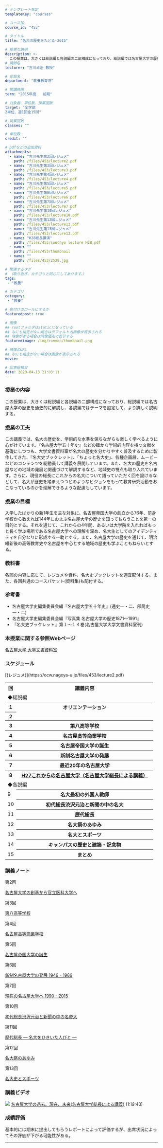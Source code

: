 ```yaml
---
# テンプレート指定
templateKey: "courses"

# コースID
course_id: "453"

# タイトル
title: "名大の歴史をたどる-2015"

# 簡単な説明
description: >-
  この授業は、大きくは総説編と各説編の二部構成になっており、総説編では名古屋大学の歴史を通 史的に解説し、各説編ではテーマを設定して、より詳しく説明する。 ....
# 講師名
lecturer: "吉川卓治 教授"

# 部局名
department: "教養教育院"

# 開講時限
term: "2015年度	前期"

# 対象者、単位数、授業回数
target: "全学部
2単位、週1回全15回"

# 授業回数
classes: ""

# 単位数
credit: ""

# pdfなどの追加資料
attachments:
  - name: "吉川先生第2回レジュメ" 
    path: /files/453/lecture2.pdf
  - name: "吉川先生第3回レジュメ" 
    path: /files/453/lecture3.pdf
  - name: "吉川先生第4回レジュメ" 
    path: /files/453/lecture4.pdf
  - name: "吉川先生第5回レジュメ" 
    path: /files/453/lecture5.pdf
  - name: "吉川先生第6回レジュメ" 
    path: /files/453/lecture6.pdf
  - name: "吉川先生第7回レジュメ" 
    path: /files/453/lecture7.pdf
  - name: "吉川先生第10回レジュメ" 
    path: /files/453/lecture10.pdf
  - name: "吉川先生第12回レジュメ" 
    path: /files/453/lecture12.pdf
  - name: "吉川先生第13回レジュメ" 
    path: /files/453/lecture13.pdf
  - name: "H28総長講演" 
    path: /files/453/souchyo lecture H28.pdf
  - name: "" 
    path: /files/453/thumbnail
  - name: "" 
    path: /files/453/2529.jpg

# 関連するタグ
# （取り急ぎ、カテゴリと同じにしてあります。）
tags:
 - "教養"

# カテゴリ
category:
 - "教養"

# 色付けのロールにするか
featuredpost: true

# 画像
## rootフォルダはstaticになっている
## なにも指定がない場合はデフォルトの画像が表示される
## 映像がある場合は映像優先で表示する
featuredimage: /img/common/thumbnail.png

# 映像のURL
## なにも指定がない場合は画像が表示される
movie: 

# 記事投稿日
date: 2020-04-13 21:03:11
---
```


### 授業の内容

この授業は、大きくは総説編と各説編の二部構成になっており、総説編では名古屋大学の歴史を通史的に解説し、各説編ではテーマを設定して、より詳しく説明する。


### 授業の工夫

この講義では、名大の歴史を、学術的な水準を保ちながらも楽しく学べるように心がけています。『名古屋大学五十年史』などの確かな学術的内容を持つ文献を基礎にしつつも、大学文書資料室が名大の歴史を分かりやすく普及するために製作してきた、『名大史ブックレット』、「ちょっと名大史」、各種企画展、ムービーなどのコンテンツを総動員して講義を展開しています。また、名大の歴史を名古屋などの地域の発展と関連づけて解説するなど、地域史の視点も取り入れています。さらに、現役の総長にこれからの名大について語っていただく回を設けるなどして、名大が歴史を踏まえつつどのようなビジョンをもって教育研究活動をおこなっているのかを理解できるような配慮もしています。





### 授業の目標

入学したばかりの新1年生を主な対象に、名古屋帝国大学の創立から76年、前身学校から数えれば144年におよぶ名古屋大学の歴史を知ってもらうことを第一の目的とする。それを通じて、これからの4年間、あるいは大学院を入れればもっと長く学ぶ場所である名古屋大学への理解を深め、名大生としてのアイデンティティを自分なりに形成する一助とする。また、名古屋大学の歴史を通じて、明治維新後の高等教育史や名古屋を中心とする地域の歴史も学ぶこともねらいとする。

### 教科書

各回の内容に応じて、レジュメや資料、名大史ブックレットを適宜配付する。また、各回共通のコースパケット(資料集)も配付する。

### 参考書

* 名古屋大学史編集委員会編『名古屋大学五十年史』(通史一・二、部局史一・二)
* 名古屋大学史編集委員会編『写真集 名古屋大学の歴史1871～1991』
* 『名大史ブックレット』第１～１４巻(名古屋大学大学文書資料室刊)

### 本授業に関する参照Webページ

[名古屋大学 大学文書資料室](http://nua.jimu.nagoya-u.ac.jp/)


<h3>スケジュール</h3>

<table class="basic" width="455">
<tr>
<th width="20" class="center">回</th>
<th width="435" class="center">講義内容</th>
</tr>

<tr>
<td colspan="2">◆総説編</td>
</tr>

<tr>
<th width="20" class="center">1</th>
<th width="435" class="center">オリエンテーション</th>
<tr>
</tr>
<th width="20" class="center">2</th>
[(レジュメ)](https://ocw.nagoya-u.jp/files/453/lecture2.pdf) 

<tr>
</tr>
<th width="20" class="center">3</th>
<th width="435" class="center">第八高等学校</th>
<tr>
</tr>
<th width="20" class="center">4</th>
<th width="435" class="center">名古屋高等商業学校</th>
<tr>
</tr>
<th width="20" class="center">5</th>
<th width="435" class="center">名古屋帝国大学の誕生</th>
<tr>
</tr>
<th width="20" class="center">6</th>
<th width="435" class="center">新制名古屋大学の発展</th>
<tr>
</tr>
<th width="20" class="center">7</th>
<th width="435" class="center">最近20年の名古屋大学</th>
<tr>

</tr>
<th width="20" class="center">8</th>
<th width="435" class="center"><a href="https://nuvideo.media.nagoya-u.ac.jp/embed/bb3329bd912a68cf4983e9771c1f34e79073fc4f">H27これからの名古屋大学（名古屋大学総長による講義）
</th>
</tr>


<tr>
<td colspan="2">◆各説編</td>
</tr>


<tr>
<td width="20" class="center">9</th>
<th width="435" class="center">名大最初の外国人教師</td>
</tr>

<tr>
<td width="20" class="center">10</th>
<th width="435" class="center">初代総長渋沢元治と新聞の中の名大</td>
</tr>

<tr>
<td width="20" class="center">11</th>
<th width="435" class="center">歴代総長</td>
</tr>

<tr>
<td width="20" class="center">12</th>
<th width="435" class="center">名大祭のあゆみ</td>
</tr>

<tr>
<td width="20" class="center">13</th>
<th width="435" class="center">名大とスポーツ</td>
</tr>

<tr>
<td width="20" class="center">14</th>
<th width="435" class="center">キャンパスの歴史と建築・記念物</td>
</tr>

<tr>
<td width="20" class="center">15</th>
<th width="435" class="center">まとめ </td>
</tr>

</table>


### 講義ノート

第2回

[名古屋大学の創基から官立医科大学へ](https://ocw.nagoya-u.jp/files/453/lecture2.pdf) 


第3回

[第八高等学校](https://ocw.nagoya-u.jp/files/453/lecture3.pdf) 


第4回

[名古屋高等商業学校](https://ocw.nagoya-u.jp/files/453/lecture4.pdf) 


第5回

[名古屋帝国大学の誕生](https://ocw.nagoya-u.jp/files/453/lecture5.pdf) 


第6回

[新制名古屋大学の発展 1949 - 1989](https://ocw.nagoya-u.jp/files/453/lecture6.pdf) 


第7回

[現在の名古屋大学へ 1990 - 2015](https://ocw.nagoya-u.jp/files/453/lecture7.pdf) 


第10回

[初代総長渋沢元治と新聞の中の名帝大](https://ocw.nagoya-u.jp/files/453/lecture10.pdf) 


第11回

[歴代総長 — 名大をひきいた人びと —](https://ocw.nagoya-u.jp/files/453/lecture11.pdf) 


第12回

[名大祭のあゆみ](https://ocw.nagoya-u.jp/files/453/lecture12.pdf) 


第13回

[名大史とスポーツ](https://ocw.nagoya-u.jp/files/453/lecture13.pdf) 


### 講義ビデオ


![](https://ocw.nagoya-u.jp/files/453/2529.jpg) 
[名古屋大学の過去、現在、未来(名古屋大学総長による講義)](https://nuvideo.media.nagoya-u.ac.jp/embed/bb3329bd912a68cf4983e9771c1f34e79073fc4f)
(1:19:43)








### 成績評価

基本的には期末に提出してもらうレポートによって評価するが、出席状況によってその評価が下がる可能性がある。



-----